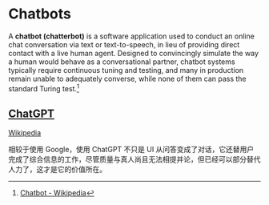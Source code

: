 # Chatbots
A **chatbot (chatterbot)** is a software application used to conduct an online chat conversation via text or text-to-speech, in lieu of providing direct contact with a live human agent. Designed to convincingly simulate the way a human would behave as a conversational partner, chatbot systems typically require continuous tuning and testing, and many in production remain unable to adequately converse, while none of them can pass the standard Turing test.[^wiki]

## [ChatGPT](https://chat.openai.com/)
[Wikipedia](https://en.wikipedia.org/wiki/ChatGPT)

相较于使用 Google，使用 ChatGPT 不只是 UI 从问答变成了对话，它还替用户完成了综合信息的工作，尽管质量与真人尚且无法相提并论，但已经可以部分替代人力了，这才是它的价值所在。


[^wiki]: [Chatbot - Wikipedia](https://en.wikipedia.org/wiki/Chatbot)